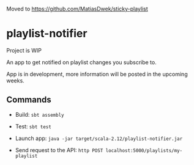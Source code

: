Moved to https://github.com/MatiasDwek/sticky-playlist

# playlist-notifier

Project is WIP

An app to get notified on playlist changes you subscribe to.

App is in development, more information will be posted in the upcoming weeks.

## Commands

- Build: `sbt assembly`

- Test: `sbt test`

- Launch app: `java -jar target/scala-2.12/playlist-notifier.jar`

- Send request to the API: `http POST localhost:5000/playlists/my-playlist`
